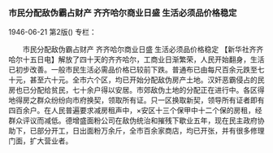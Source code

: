 ### 市民分配敌伪霸占财产  齐齐哈尔商业日盛  生活必须品价格稳定

1946-06-21
第2版()
专栏：

　　市民分配敌伪霸占财产
    齐齐哈尔商业日盛
    生活必须品价格稳定
    【新华社齐齐哈尔十五日电】解放了四十天的齐齐哈尔，工商业日渐繁荣，人民开始翻身，生活已初步改善。一般市民生活必需品价格已较前下跌。普通布已由每尺百余元跌至七十元，甚至六十元。全市六个区，均已开始分配敌伪房产土地。汉奸恶霸侵占的民房也已分配给贫民，七十余户得以安居。市郊敌伪土地的分配正在进行中。各区得地得房之群众纷纷向市府换契，领取所有证。只一区换取新契，领导所有证者即有四百余户。在人民普遍要求减房租声中，×安区十三个保甲中十二个保的房租，经群众评议而减低。德增盛面粉公司在敌伪统治和摧残下歇业五年，现在民主政府协助下，已部分开工，日出面粉万余斤，全市百余家商店，均已开张，并有很多修理门面，扩大营业者。
